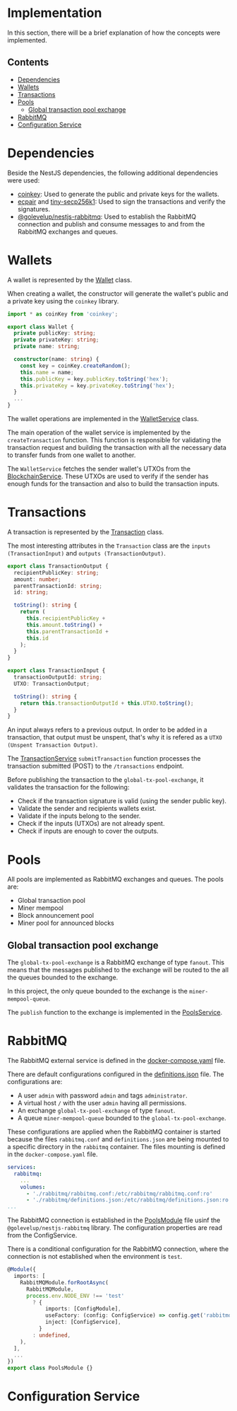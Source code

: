 # Implementation

In this section, there will be a brief explanation of how the concepts were implemented.

## Contents
- [Dependencies](#dependencies)
- [Wallets](#wallets)
- [Transactions](#transactions)
- [Pools](#pools)
  - [Global transaction pool exchange](#global-transaction-pool-exchange)
- [RabbitMQ](#rabbitmq)
- [Configuration Service](#configuration-service)

# Dependencies

Beside the NestJS dependencies, the following additional dependencies were used:

- [coinkey](https://www.npmjs.com/package/coinkey): Used to generate the public and private keys for the wallets.
- [ecpair](https://www.npmjs.com/package/ecpair) and [tiny-secp256k1](https://www.npmjs.com/package/tiny-secp256k1): Used to sign the transactions and verify the signatures.
- [@golevelup/nestjs-rabbitmq](https://www.npmjs.com/package/@golevelup/nestjs-rabbitmq): Used to establish the RabbitMQ connection and publish and consume messages to and from the RabbitMQ exchanges and queues.

# Wallets

A wallet is represented by the [Wallet](../src/wallets/wallet.ts) class.

When creating a wallet, the constructor will generate the wallet's public and a private key using the `coinkey` library.

```typescript
import * as coinKey from 'coinkey';

export class Wallet {
  private publicKey: string;
  private privateKey: string;
  private name: string;

  constructor(name: string) {
    const key = coinKey.createRandom();
    this.name = name;
    this.publicKey = key.publicKey.toString('hex');
    this.privateKey = key.privateKey.toString('hex');
  }
  ...
}
```

The wallet operations are implemented in the [WalletService](../src/wallets/wallets.service.ts) class.

The main operation of the wallet service is implemented by the `createTransaction` function. This function is responsible for validating the transaction request and building the transaction with all the necessary data to transfer funds from one wallet to another.

The `WalletService` fetches the sender wallet's UTXOs from the [BlockchainService](../src/blockchain/blockchain.service.ts). These UTXOs are used to verify if the sender has enough funds for the transaction and also to build the transaction inputs.

# Transactions

A transaction is represented by the [Transaction](../src/transactions/transaction.ts) class.

The most interesting attributes in the `Transaction` class are the `inputs (TransactionInput)` and `outputs (TransactionOutput)`.

```typescript
export class TransactionOutput {
  recipientPublicKey: string;
  amount: number;
  parentTransactionId: string;
  id: string;

  toString(): string {
    return (
      this.recipientPublicKey +
      this.amount.toString() +
      this.parentTransactionId +
      this.id
    );
  }
}

export class TransactionInput {
  transactionOutputId: string;
  UTXO: TransactionOutput;

  toString(): string {
    return this.transactionOutputId + this.UTXO.toString();
  }
}
```

An input always refers to a previous output. In order to be added in a transaction, that output must be unspent, that's why it is refered as a `UTXO (Unspent Transaction Output)`.

The [TransactionService](../src/transactions/transactions.service.ts) `submitTransaction` function processes the transaction submitted (POST) to the `/transactions` endpoint.

Before publishing the transaction to the `global-tx-pool-exchange`, it validates the transaction for the following:
- Check if the transaction signature is valid (using the sender public key).
- Validate the sender and recipients wallets exist.
- Validate if the inputs belong to the sender.
- Check if the inputs (UTXOs) are not already spent.
- Check if inputs are enough to cover the outputs.

# Pools

All pools are implemented as RabbitMQ exchanges and queues. The pools are:
- Global transaction pool
- Miner mempool
- Block announcement pool
- Miner pool for announced blocks

## Global transaction pool exchange

The `global-tx-pool-exchange` is a RabbitMQ exchange of type `fanout`. This means that the messages published to the exchange will be routed to the all the queues bounded to the exchange.

In this project, the only queue bounded to the exchange is the `miner-mempool-queue`.

The `publish` function to the exchange is implemented in the [PoolsService](../src/pools/pools.service.ts).

# RabbitMQ

The RabbitMQ external service is defined in the [docker-compose.yaml](../docker-compose.yaml) file. 

There are default configurations configured in the [definitions.json](../rabbitmq/definitions.json) file. The configurations are:
- A user `admin` with password `admin` and tags `administrator`.
- A virtual host `/` with the user `admin` having all permissions.
- An exchange `global-tx-pool-exchange` of type `fanout`.
- A queue `miner-mempool-queue` bounded to the `global-tx-pool-exchange`.

These configurations are applied when the RabbitMQ container is started because the files `rabbitmq.conf` and `definitions.json` are being mounted to a specific directory in the `rabbitmq` container. The files mounting is defined in the `docker-compose.yaml` file.
 
```yaml
services:
  rabbitmq:
    ...
    volumes:
      - './rabbitmq/rabbitmq.conf:/etc/rabbitmq/rabbitmq.conf:ro'
      - './rabbitmq/definitions.json:/etc/rabbitmq/definitions.json:ro'
...
```

The RabbitMQ connection is established in the [PoolsModule](../src/pools/pools.module.ts) file usinf the `@golevelup/nestjs-rabbitmq` library. The configuration properties are read from the ConfigService.

There is a conditional configuration for the RabbitMQ connection, where the connection is not established when the environment is `test`.

```typescript
@Module({
  imports: [
    RabbitMQModule.forRootAsync(
      RabbitMQModule,
      process.env.NODE_ENV !== 'test'
        ? {
            imports: [ConfigModule],
            useFactory: (config: ConfigService) => config.get('rabbitmq'),
            inject: [ConfigService],
          }
        : undefined,
    ),
  ],
  ...
})
export class PoolsModule {}
```

# Configuration Service
